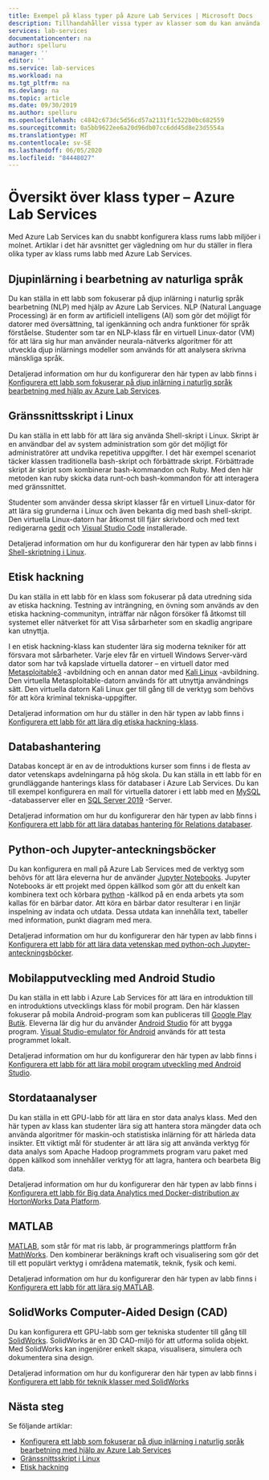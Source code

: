 ```yaml
---
title: Exempel på klass typer på Azure Lab Services | Microsoft Docs
description: Tillhandahåller vissa typer av klasser som du kan använda för att ställa in labb med Azure Lab Services.
services: lab-services
documentationcenter: na
author: spelluru
manager: ''
editor: ''
ms.service: lab-services
ms.workload: na
ms.tgt_pltfrm: na
ms.devlang: na
ms.topic: article
ms.date: 09/30/2019
ms.author: spelluru
ms.openlocfilehash: c4842c673dc5d56cd57a2131f1c522b0bc682559
ms.sourcegitcommit: 0a5bb9622ee6a20d96db07cc6dd45d8e23d5554a
ms.translationtype: MT
ms.contentlocale: sv-SE
ms.lasthandoff: 06/05/2020
ms.locfileid: "84448027"
---
```

# <a name="class-types-overview---azure-lab-services"></a>Översikt över klass typer – Azure Lab Services

Med Azure Lab Services kan du snabbt konfigurera klass rums labb miljöer i molnet. Artiklar i det här avsnittet ger vägledning om hur du ställer in flera olika typer av klass rums labb med Azure Lab Services.

## <a name="deep-learning-in-natural-language-processing"></a>Djupinlärning i bearbetning av naturliga språk

Du kan ställa in ett labb som fokuserar på djup inlärning i naturlig språk bearbetning (NLP) med hjälp av Azure Lab Services. NLP (Natural Language Processing) är en form av artificiell intelligens (AI) som gör det möjligt för datorer med översättning, tal igenkänning och andra funktioner för språk förståelse. Studenter som tar en NLP-klass får en virtuell Linux-dator (VM) för att lära sig hur man använder neurala-nätverks algoritmer för att utveckla djup inlärnings modeller som används för att analysera skrivna mänskliga språk.

Detaljerad information om hur du konfigurerar den här typen av labb finns i [Konfigurera ett labb som fokuserar på djup inlärning i naturlig språk bearbetning med hjälp av Azure Lab Services](class-type-deep-learning-natural-processing.md).

## <a name="shell-scripting-on-linux"></a>Gränssnittsskript i Linux

Du kan ställa in ett labb för att lära sig använda Shell-skript i Linux. Skript är en användbar del av system administration som gör det möjligt för administratörer att undvika repetitiva uppgifter. I det här exempel scenariot täcker klassen traditionella bash-skript och förbättrade skript. Förbättrade skript är skript som kombinerar bash-kommandon och Ruby. Med den här metoden kan ruby skicka data runt-och bash-kommandon för att interagera med gränssnittet.

Studenter som använder dessa skript klasser får en virtuell Linux-dator för att lära sig grunderna i Linux och även bekanta dig med bash shell-skript. Den virtuella Linux-datorn har åtkomst till fjärr skrivbord och med text redigerarna [gedit](https://help.gnome.org/users/gedit/stable/) och [Visual Studio Code](https://code.visualstudio.com/) installerade.

Detaljerad information om hur du konfigurerar den här typen av labb finns i [Shell-skriptning i Linux](class-type-shell-scripting-linux.md).

## <a name="ethical-hacking"></a>Etisk hackning

Du kan ställa in ett labb för en klass som fokuserar på data utredning sida av etiska hackning. Testning av inträngning, en övning som används av den etiska hackning-communityn, inträffar när någon försöker få åtkomst till systemet eller nätverket för att Visa sårbarheter som en skadlig angripare kan utnyttja.

I en etisk hackning-klass kan studenter lära sig moderna tekniker för att försvara mot sårbarheter. Varje elev får en virtuell Windows Server-värd dator som har två kapslade virtuella datorer – en virtuell dator med [Metasploitable3](https://github.com/rapid7/metasploitable3) -avbildning och en annan dator med [Kali Linux](https://www.kali.org/) -avbildning. Den virtuella Metasploitable-datorn används för att utnyttja användnings sätt.  Den virtuella datorn Kali Linux ger till gång till de verktyg som behövs för att köra kriminal tekniska-uppgifter.

Detaljerad information om hur du ställer in den här typen av labb finns i [Konfigurera ett labb för att lära dig etiska hackning-klass](class-type-ethical-hacking.md).

## <a name="database-management"></a>Databashantering
Databas koncept är en av de introduktions kurser som finns i de flesta av dator vetenskaps avdelningarna på hög skola. Du kan ställa in ett labb för en grundläggande hanterings klass för databaser i Azure Lab Services. Du kan till exempel konfigurera en mall för virtuella datorer i ett labb med en [MySQL](https://www.mysql.com/) -databasserver eller en [SQL Server 2019](https://www.microsoft.com/sql-server/sql-server-2019) -Server.

Detaljerad information om hur du konfigurerar den här typen av labb finns i [Konfigurera ett labb för att lära databas hantering för Relations databaser](class-type-database-management.md).

## <a name="python-and-jupyter-notebooks"></a>Python-och Jupyter-anteckningsböcker
Du kan konfigurera en mall på Azure Lab Services med de verktyg som behövs för att lära eleverna hur de använder [Jupyter Notebooks](http://jupyter-notebook.readthedocs.io). Jupyter Notebooks är ett projekt med öppen källkod som gör att du enkelt kan kombinera text och körbara [python](https://www.python.org/) -källkod på en enda arbets yta som kallas för en bärbar dator. Att köra en bärbar dator resulterar i en linjär inspelning av indata och utdata.  Dessa utdata kan innehålla text, tabeller med information, punkt diagram med mera.

Detaljerad information om hur du konfigurerar den här typen av labb finns i [Konfigurera ett labb för att lära data vetenskap med python-och Jupyter-anteckningsböcker](class-type-jupyter-notebook.md).

## <a name="mobile-app-development-with-android-studio"></a>Mobilapputveckling med Android Studio
Du kan ställa in ett labb i Azure Lab Services för att lära en introduktion till en introduktions utvecklings klass för mobil program. Den här klassen fokuserar på mobila Android-program som kan publiceras till [Google Play Butik](https://play.google.com/store/apps).  Eleverna lär dig hur du använder [Android Studio](https://developer.android.com/studio) för att bygga program.  [Visual Studio-emulator för Android](https://visualstudio.microsoft.com/vs/msft-android-emulator/) används för att testa programmet lokalt.

Detaljerad information om hur du konfigurerar den här typen av labb finns i [Konfigurera ett labb för att lära mobil program utveckling med Android Studio](class-type-mobile-dev-android-studio.md).

## <a name="big-data-analytics"></a>Stordataanalyser
Du kan ställa in ett GPU-labb för att lära en stor data analys klass. Med den här typen av klass kan studenter lära sig att hantera stora mängder data och använda algoritmer för maskin-och statistiska inlärning för att härleda data insikter. Ett viktigt mål för studenter är att lära sig att använda verktyg för data analys som Apache Hadoop programmets program varu paket med öppen källkod som innehåller verktyg för att lagra, hantera och bearbeta Big data. 

Detaljerad information om hur du konfigurerar den här typen av labb finns i [Konfigurera ett labb för Big data Analytics med Docker-distribution av HortonWorks Data Platform](class-type-big-data-analytics.md).

## <a name="matlab"></a>MATLAB
[MATLAB](https://www.mathworks.com/products/matlab.html), som står för mat ris labb, är programmerings plattform från [MathWorks](https://www.mathworks.com/).  Den kombinerar beräknings kraft och visualisering som gör det till ett populärt verktyg i områdena matematik, teknik, fysik och kemi.

Detaljerad information om hur du konfigurerar den här typen av labb finns i [Konfigurera ett labb för att lära sig MATLAB](class-type-matlab.md).

## <a name="solidworks-computer-aided-design-cad"></a>SolidWorks Computer-Aided Design (CAD)
Du kan konfigurera ett GPU-labb som ger tekniska studenter till gång till [SolidWorks](https://www.solidworks.com/).  SolidWorks är en 3D CAD-miljö för att utforma solida objekt.  Med SolidWorks kan ingenjörer enkelt skapa, visualisera, simulera och dokumentera sina design.

Detaljerad information om hur du konfigurerar den här typen av labb finns i [Konfigurera ett labb för teknik klasser med SolidWorks](class-type-solidworks.md)

## <a name="next-steps"></a>Nästa steg

Se följande artiklar:

- [Konfigurera ett labb som fokuserar på djup inlärning i naturlig språk bearbetning med hjälp av Azure Lab Services](class-type-deep-learning-natural-processing.md)
- [Gränssnittsskript i Linux](class-type-shell-scripting-linux.md)
- [Etisk hackning](class-type-ethical-hacking.md)